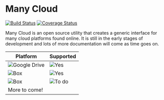 # Many Cloud
  [![Build Status](https://travis-ci.org/marcdubs/many-cloud.svg?branch=master)](https://travis-ci.org/marcdubs/many-cloud)
  [![Coverage Status](https://coveralls.io/repos/github/marcdubs/many-cloud/badge.svg?branch=master)](https://coveralls.io/github/marcdubs/many-cloud?branch=master)

Many Cloud is an open source utility that creates a generic interface for many cloud platforms found online. It is still in the early stages of development and lots of more documentation will come as time goes on.

| Platform | Supported |
|--|--|
| ![Google Drive](docs/gdrive.png) | ![Yes](docs/check.png) | 
| ![Box](docs/box.png) | ![Yes](docs/check.png) | 
| ![Box](docs/dropbox.png) | ![To do](docs/x.png) | 
| More to come! | |
